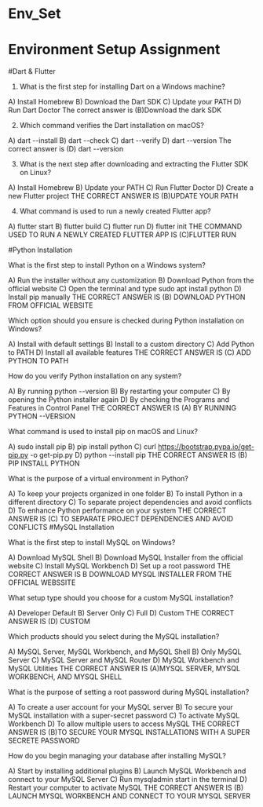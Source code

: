 # Env_Set

# Environment Setup Assignment

#Dart & Flutter

1. What is the first step for installing Dart on a Windows machine?

A) Install Homebrew
B) Download the Dart SDK
C) Update your PATH
D) Run Dart Doctor
The correct answer is  (B)Download the dark SDK


2. Which command verifies the Dart installation on macOS?

A) dart --install
B) dart --check
C) dart --verify
D) dart --version
The correct answer is (D) dart --version


3. What is the next step after downloading and extracting the Flutter SDK on Linux?

A) Install Homebrew
B) Update your PATH
C) Run Flutter Doctor
D) Create a new Flutter project
THE CORRECT ANSWER IS (B)UPDATE YOUR PATH

4. What command is used to run a newly created Flutter app?

A) flutter start
B) flutter build
C) flutter run
D) flutter init
THE COMMAND USED TO RUN A NEWLY CREATED FLUTTER APP IS (C)FLUTTER RUN


#Python Installation

What is the first step to install Python on a Windows system?

A) Run the installer without any customization
B) Download Python from the official website
C) Open the terminal and type sudo apt install python
D) Install pip manually
THE CORRECT ANSWER IS (B) DOWNLOAD PYTHON FROM OFFICIAL WEBSITE

Which option should you ensure is checked during Python installation on Windows?

A) Install with default settings
B) Install to a custom directory
C) Add Python to PATH
D) Install all available features
THE CORRECT ANSWER IS (C) ADD PYTHON TO PATH

How do you verify Python installation on any system?

A) By running python --version
B) By restarting your computer
C) By opening the Python installer again
D) By checking the Programs and Features in Control Panel
THE CORRECT ANSWER IS (A) BY RUNNING PYTHON --VERSION

What command is used to install pip on macOS and Linux?

A) sudo install pip
B) pip install python
C) curl https://bootstrap.pypa.io/get-pip.py -o get-pip.py
D) python --install pip
THE CORRECT ANSWER IS (B) PIP INSTALL PYTHON

What is the purpose of a virtual environment in Python?

A) To keep your projects organized in one folder
B) To install Python in a different directory
C) To separate project dependencies and avoid conflicts
D) To enhance Python performance on your system
THE CORRECT ANSWER IS  (C) TO SEPARATE PROJECT DEPENDENCIES AND AVOID CONFLICTS
#MySQL Installation

What is the first step to install MySQL on Windows?

A) Download MySQL Shell
B) Download MySQL Installer from the official website
C) Install MySQL Workbench
D) Set up a root password
THE CORRECT ANSWER IS B DOWNLOAD MYSQL INSTALLER FROM THE OFFICIAL WEBSSITE

What setup type should you choose for a custom MySQL installation?

A) Developer Default
B) Server Only
C) Full
D) Custom
THE CORRECT ANSWER IS (D) CUSTOM

Which products should you select during the MySQL installation?

A) MySQL Server, MySQL Workbench, and MySQL Shell
B) Only MySQL Server
C) MySQL Server and MySQL Router
D) MySQL Workbench and MySQL Utilities
THE CORRECT ANSWER IS (A)MYSQL SERVER, MYSQL WORKBENCH, AND MYSQL SHELL

What is the purpose of setting a root password during MySQL installation?

A) To create a user account for your MySQL server
B) To secure your MySQL installation with a super-secret password
C) To activate MySQL Workbench
D) To allow multiple users to access MySQL
THE CORRECT ANSWER IS (B)TO SECURE YOUR MYSQL INSTALLATIONS WITH A SUPER SECRETE PASSWORD

How do you begin managing your database after installing MySQL?

A) Start by installing additional plugins
B) Launch MySQL Workbench and connect to your MySQL Server
C) Run mysqladmin start in the terminal
D) Restart your computer to activate MySQL
THE CORRECT ANSWER IS (B) LAUNCH MYSQL WORKBENCH AND CONNECT TO YOUR MYSQL SERVER
